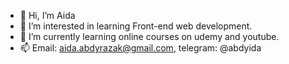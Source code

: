 - 👋 Hi, I’m Aida
- 👀 I’m interested in learning Front-end web development.
- 🌱 I’m currently learning online courses on udemy and youtube.
- 📫 Email: aida.abdyrazak@gmail.com, telegram: @abdyida

<!---
abdyida/abdyida is a ✨ special ✨ repository because its `README.md` (this file) appears on your GitHub profile.
You can click the Preview link to take a look at your changes.
--->
